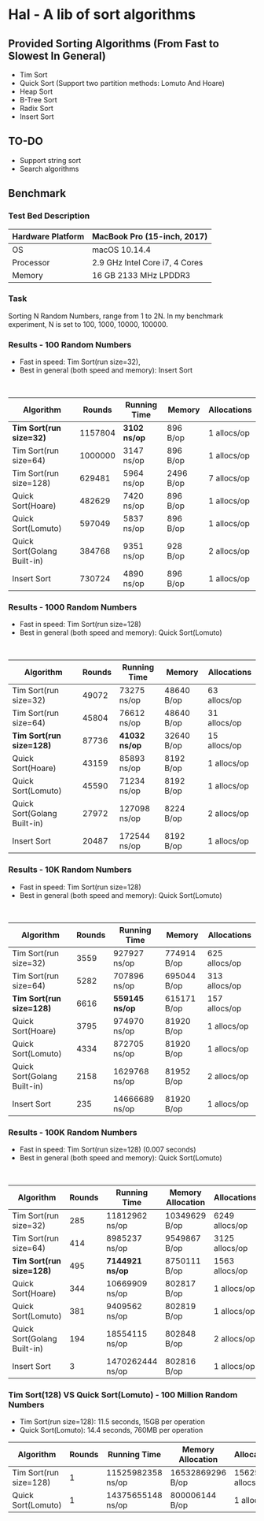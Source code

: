 # Hal - A lib of sort algorithms

## Provided Sorting Algorithms (From Fast to Slowest In General)
- Tim Sort
- Quick Sort (Support two partition methods: Lomuto And Hoare)
- Heap Sort
- B-Tree Sort
- Radix Sort
- Insert Sort

## TO-DO
- Support string sort
- Search algorithms

## Benchmark

### Test Bed Description
| Hardware Platform | MacBook Pro (15-inch, 2017) |
| --- | --- |
| OS | macOS 10.14.4 |
| Processor | 2.9 GHz Intel Core i7, 4 Cores | 
| Memory | 16 GB 2133 MHz LPDDR3 | 

### Task
Sorting N Random Numbers, range from 1 to 2N. In my benchmark experiment, N is set to 100, 1000, 10000, 100000.

### Results - 100 Random Numbers
- Fast in speed: Tim Sort(run size=32), 
- Best in general (both speed and memory): Insert Sort

<br>

| Algorithm | Rounds | Running Time | Memory  | Allocations | 
| --------- | --------- | --------- | --------- | --------- | 
**Tim Sort(run size=32)** |             1157804   |          **3102 ns/op** |            896 B/op |          1 allocs/op
Tim Sort(run size=64) |             1000000   |          3147 ns/op |            896 B/op |          1 allocs/op
Tim Sort(run size=128) |            629481   |          5964 ns/op |           2496 B/op |          7 allocs/op
Quick Sort(Hoare) |                 482629   |          7420 ns/op |            896 B/op |          1 allocs/op 
Quick Sort(Lomuto) |                597049   |          5837 ns/op |            896 B/op |          1 allocs/op 
Quick Sort(Golang Built-in) |       384768   |          9351 ns/op |            928 B/op |          2 allocs/op
Insert Sort |                       730724   |          4890 ns/op |            896 B/op |          1 allocs/op

### Results - 1000 Random Numbers
- Fast in speed: Tim Sort(run size=128)
- Best in general (both speed and memory): Quick Sort(Lomuto)

<br>

| Algorithm | Rounds | Running Time | Memory  | Allocations | 
| --------- | --------- | --------- | --------- | --------- | 
Tim Sort(run size=32) |             49072   |          73275 ns/op |           48640 B/op |         63 allocs/op
Tim Sort(run size=64) |             45804   |          76612 ns/op |           48640 B/op |         31 allocs/op
**Tim Sort(run size=128)**|             87736   |          **41032 ns/op** |           32640 B/op |         15 allocs/op
Quick Sort(Hoare) |                 43159   |          85893 ns/op |            8192 B/op |          1 allocs/op 
Quick Sort(Lomuto) |                45590   |          71234 ns/op |            8192 B/op |          1 allocs/op 
Quick Sort(Golang Built-in) |       27972   |         127098 ns/op |            8224 B/op |          2 allocs/op
Insert Sort |                       20487   |         172544 ns/op |            8192 B/op |          1 allocs/op

### Results - 10K Random Numbers
- Fast in speed: Tim Sort(run size=128)
- Best in general (both speed and memory): Quick Sort(Lomuto)

<br>

| Algorithm | Rounds | Running Time | Memory  | Allocations | 
| --------- | --------- | --------- | --------- | --------- | 
Tim Sort(run size=32) |              3559   |         927927 ns/op |         774914 B/op  |      625 allocs/op
Tim Sort(run size=64) |              5282   |         707896 ns/op |         695044 B/op   |     313 allocs/op
**Tim Sort(run size=128)** |             6616     |       **559145 ns/op**  |        615171 B/op   |     157 allocs/op
Quick Sort(Hoare) |                  3795    |        974970 ns/op |          81920 B/op  |        1 allocs/op 
Quick Sort(Lomuto) |                 4334     |       872705 ns/op |          81920 B/op |         1 allocs/op 
Quick Sort(Golang Built-in) |        2158     |      1629768 ns/op |          81952 B/op  |        2 allocs/op
Insert Sort |                         235     |     14666689 ns/op   |        81920 B/op     |     1 allocs/op

### Results - 100K Random Numbers 
- Fast in speed: Tim Sort(run size=128) (0.007 seconds)
- Best in general (both speed and memory): Quick Sort(Lomuto)

<br>

| Algorithm | Rounds | Running Time | Memory Allocation | Allocations | 
| --------- | --------- | --------- | --------- | --------- | 
Tim Sort(run size=32) |              285 |         11812962 ns/op |       10349629 B/op |      6249 allocs/op
Tim Sort(run size=64) |              414 |          8985237 ns/op |        9549867 B/op |      3125 allocs/op
**Tim Sort(run size=128)** |             495 |          **7144921 ns/op** |        8750111 B/op |      1563 allocs/op
Quick Sort(Hoare) |                  344 |         10669909 ns/op |         802817 B/op |         1 allocs/op
Quick Sort(Lomuto) |                 381 |          9409562 ns/op |         802819 B/op |         1 allocs/op
Quick Sort(Golang Built-in) |        194 |         18554115 ns/op |         802848 B/op |         2 allocs/op
Insert Sort |                        3   |       1470262444 ns/op   |       802816 B/op   |       1 allocs/op


### Tim Sort(128) VS Quick Sort(Lomuto) - 100 Million Random Numbers 
- Tim Sort(run size=128): 11.5 seconds, 15GB per operation
- Quick Sort(Lomuto): 14.4 seconds, 760MB per operation

| Algorithm | Rounds | Running Time | Memory Allocation | Allocations | 
| --------- | --------- | --------- | --------- | --------- | 
Tim Sort(run size=128)     |          1 |       11525982358 ns/op  |     16532869296 B/op  |       1562525 allocs/op
Quick Sort(Lomuto)         |          1 |       14375655148 ns/op  |     800006144 B/op    |       1 allocs/op